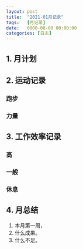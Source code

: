 ```yaml
---
layout: post
title:  "2021-01月记录"
tags:   [月记录]
date:   0000-00-00 00:00:00
categories: [日志]
---
```

## 1. 月计划
## 2. 运动记录
### 跑步
>

### 力量
>

## 3. 工作效率记录
### 高
>

### 一般
>

### 休息
>

## 4. 月总结
1. 本月第一周，
2. 什么成果。
3. 什么不足。
